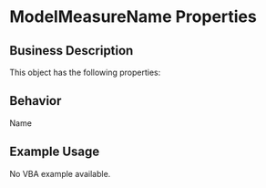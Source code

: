 # ModelMeasureName Properties

## Business Description
This object has the following properties:

## Behavior
Name

## Example Usage
No VBA example available.